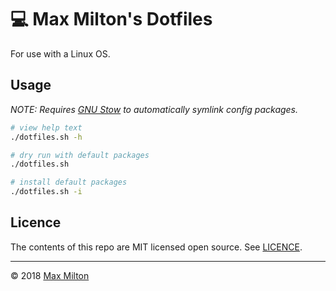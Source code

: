 # 💻 Max Milton's Dotfiles

For use with a Linux OS.

## Usage

_NOTE: Requires [GNU Stow](https://www.gnu.org/software/stow/) to automatically symlink config packages._

```bash
# view help text
./dotfiles.sh -h

# dry run with default packages
./dotfiles.sh

# install default packages
./dotfiles.sh -i
```

## Licence

The contents of this repo are MIT licensed open source. See [LICENCE](https://github.com/MaxMilton/dotfiles/blob/master/LICENCE).

-----

© 2018 [Max Milton](https://maxmilton.com)
